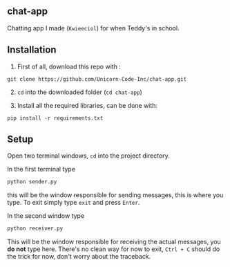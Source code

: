 ## chat-app
Chatting app I made (`Kwieeciol`) for when Teddy's in school.

## Installation
 1. First of all, download this repo with :
```
git clone https://github.com/Unicorn-Code-Inc/chat-app.git
```
 2. `cd` into the downloaded folder (`cd chat-app`)

 3. Install all the required libraries, can be done with:
```
pip install -r requirements.txt
```

## Setup
Open two terminal windows, `cd` into the project directory. 

In the first terminal type 
```py
python sender.py
```
this will be the window responsible for sending messages, this is where you type. To exit simply type `exit` and press `Enter`.

In the second window type
```py
python receiver.py
```
This will be the window responsible for receiving the actual messages, you **do not** type here. There's no clean way for now to exit, `Ctrl + C` should do the trick for now, don't worry about the traceback.
